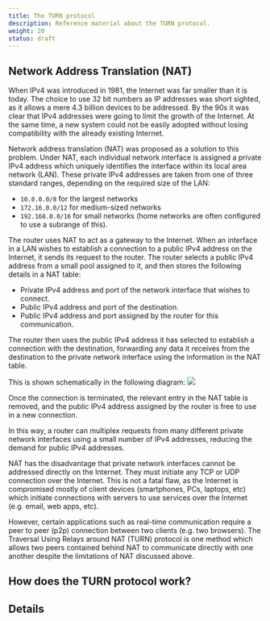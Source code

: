 ```yaml
---
title: The TURN protocol
description: Reference material about the TURN protocol.
weight: 20
status: draft
---
```


## Network Address Translation (NAT)

When IPv4 was introduced in 1981, the Internet was far smaller than it is today. The choice to use 32 bit numbers as IP addresses was short sighted, as it allows a mere 4.3 billion devices to be addressed. By the 90s it was clear that IPv4 addresses were going to limit the growth of the Internet. At the same time, a new system could not be easily adopted without losing compatibility with the already existing Internet.

Network address translation (NAT) was proposed as a solution to this problem. Under NAT, each individual network interface is assigned a private IPv4 address which uniquely identifies the interface within its local area network (LAN). These private IPv4 addresses are taken from one of three standard ranges, depending on the required size of the LAN:

- `10.0.0.0/8` for the largest networks
- `172.16.0.0/12` for medium-sized networks
- `192.168.0.0/16` for small networks (home networks are often configured to use a subrange of this).

The router uses NAT to act as a gateway to the Internet. When an interface in a LAN wishes to establish a connection to a public IPv4 address on the Internet, it sends its request to the router. The router selects a public IPv4 address from a small pool assigned to it, and then stores the following details in a NAT table:

- Private IPv4 address and port of the network interface that wishes to connect.
- Public IPv4 address and port of the destination.
- Public IPv4 address and port assigned by the router for this communication.

The router then uses the public IPv4 address it has selected to establish a connection with the destination, forwarding any data it receives from the destination to the private network interface using the information in the NAT table.

This is shown schematically in the following diagram:
![](/docs/reference/NAT-Concept.png)

Once the connection is terminated, the relevant entry in the NAT table is removed, and the public IPv4 address assigned by the router is free to use in a new connection.

In this way, a router can multiplex requests from many different private network interfaces using a small number of IPv4 addresses, reducing the demand for public IPv4 addresses. 

NAT has the disadvantage that private network interfaces cannot be addressed directly on the Internet. They must initiate any TCP or UDP connection over the Internet. This is not a fatal flaw, as the Internet is compromised mostly of client devices (smartphones, PCs, laptops, etc) which initiate connections with servers to use services over the Internet (e.g. email, web apps, etc).

However, certain applications such as real-time communication require a peer to peer (p2p) connection between two clients (e.g. two browsers). The Traversal Using Relays around NAT (TURN) protocol is one method which allows two peers contained behind NAT to communicate directly with one another despite the limitations of NAT discussed above.

## How does the TURN protocol work?

## Details